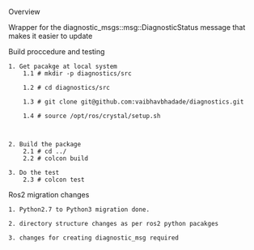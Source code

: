 Overview

Wrapper for the diagnostic_msgs::msg::DiagnosticStatus message that
makes it easier to update

Build proccedure and testing

	1. Get pacakge at local system
		1.1 # mkdir -p diagnostics/src

		1.2 # cd diagnostics/src

		1.3 # git clone git@github.com:vaibhavbhadade/diagnostics.git

		1.4 # source /opt/ros/crystal/setup.sh



	2. Build the package
		2.1 # cd ../
	 	2.2 # colcon build

	3. Do the test
	 	2.3 # colcon test


Ros2 migration changes

	1. Python2.7 to Python3 migration done.

	2. directory structure changes as per ros2 python pacakges

	3. changes for creating diagnostic_msg required

